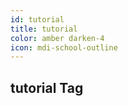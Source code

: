 ```yaml
---
id: tutorial
title: tutorial
color: amber darken-4
icon: mdi-school-outline
---
```


## tutorial Tag
